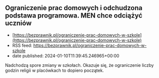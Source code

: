 ## Ograniczenie prac domowych i odchudzona podstawa programowa. MEN chce odciążyć uczniów
 - [https://bezprawnik.pl/ograniczenie-prac-domowych-w-szkole](https://bezprawnik.pl/ograniczenie-prac-domowych-w-szkole)
 - RSS feed: https://bezprawnik.pl/ograniczenie-prac-domowych-w-szkole
 - date published: 2024-01-10T11:39:45.246965+00:00

Nadchodzą spore zmiany w szkołach. Okazuje się, że ograniczenie liczby godzin religii w placówkach to dopiero początek.

